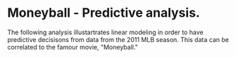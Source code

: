 # Moneyball - Predictive analysis. 

The following analysis illustartrates linear modeling in order to have predictive decisisons from data from the 2011 MLB season. This data can be correlated to the famour movie, "Moneyball." 
